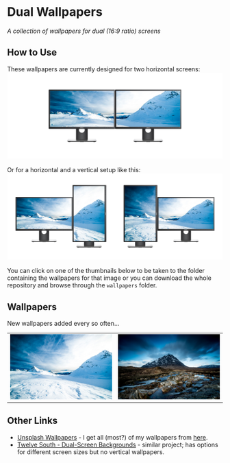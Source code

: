 # Dual Wallpapers
_A collection of wallpapers for dual (16:9 ratio) screens_


## How to Use
These wallpapers are currently designed for two horizontal screens:
![Horizontal & Horizontal](assets/horizontal-horizontal.jpg)

Or for a horizontal and a vertical setup like this:
![Horizontal & Vertical](assets/horizontal-vertical.jpg)

You can click on one of the thumbnails below to be taken to the folder containing the wallpapers for that image or you can download the whole repository and browse through the `wallpapers` folder.

## Wallpapers
New wallpapers added every so often...

| | |
|-|-|
|[![Wallpaper Thumbnail](wallpapers/cFplR9ZGnAk/thumbnail.jpg)](https://github.com/jalendport/dual-wallpapers/tree/master/wallpapers/cFplR9ZGnAk)|[![Wallpaper Thumbnail](wallpapers/PaNxe-QJwhE/thumbnail.jpg)](https://github.com/jalendport/dual-wallpapers/tree/master/wallpapers/PaNxe-QJwhE)|

## Other Links
- [Unsplash Wallpapers](https://unsplash.com/wallpaper) - I get all (most?) of my wallpapers from [here](https://unsplash.com/wallpaper/1339090/4k-wallpapers).
- [Twelve South - Dual-Screen Backgrounds](https://www.twelvesouth.com/wallpaper) - similar project; has options for different screen sizes but no vertical wallpapers.
